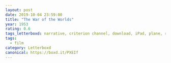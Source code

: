 ```yaml
---
layout: post 
date: 2019-10-04 23:59:00
title: "The War of the Worlds"
year: 1953
rating: 0.6
tags_letterboxd: narrative, criterion channel, download, iPad, plane, robtober
tags:
  - film
category: Letterboxd
canonical: https://boxd.it/PXEIf
---
```

